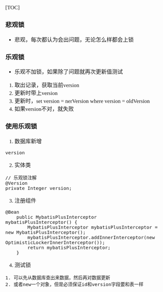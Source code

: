 <span  style="font-family: Simsun,serif; font-size: 17px; ">

[TOC]

### 悲观锁

- 悲观，每次都认为会出问题，无论怎么样都会上锁


### 乐观锁

- 乐观不加锁，如果除了问题就再次更新值测试
1. 取出记录，获取当前version
2. 更新时带上version
3. 更新时，set version = nerVersion where version = oldVersion
4. 如果version不对，就失败

### 使用乐观锁

1. 数据库新增
~~~
version
~~~
2. 实体类
~~~
// 乐观锁注解
@Version
private Integer version;
~~~
3. 注册组件
~~~
@Bean
    public MybatisPlusInterceptor mybatisPlusInterceptor() {
        MybatisPlusInterceptor mybatisPlusInterceptor = new MybatisPlusInterceptor();
        mybatisPlusInterceptor.addInnerInterceptor(new OptimisticLockerInnerInterceptor());
        return mybatisPlusInterceptor;
    }
~~~
4. 测试锁
~~~
1. 可以先从数据库查出来数据，然后再对数据更新
2. 或者new一个对象，但是必须保证id和version字段要和表一样
~~~


</span>